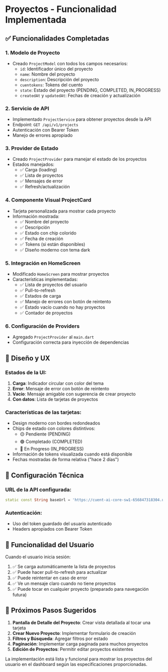 # Proyectos - Funcionalidad Implementada

## ✅ Funcionalidades Completadas

### 1. **Modelo de Proyecto**
- Creado `ProjectModel` con todos los campos necesarios:
  - `id`: Identificador único del proyecto
  - `name`: Nombre del proyecto
  - `description`: Descripción del proyecto
  - `cuentokens`: Tokens del cuento
  - `state`: Estado del proyecto (PENDING, COMPLETED, IN_PROGRESS)
  - `createdAt` y `updatedAt`: Fechas de creación y actualización

### 2. **Servicio de API**
- Implementado `ProjectService` para obtener proyectos desde la API
- Endpoint: `GET /api/v1/projects`
- Autenticación con Bearer Token
- Manejo de errores apropiado

### 3. **Provider de Estado**
- Creado `ProjectProvider` para manejar el estado de los proyectos
- Estados manejados:
  - ✅ Carga (loading)
  - ✅ Lista de proyectos
  - ✅ Mensajes de error
  - ✅ Refresh/actualización

### 4. **Componente Visual ProjectCard**
- Tarjeta personalizada para mostrar cada proyecto
- Información mostrada:
  - ✅ Nombre del proyecto
  - ✅ Descripción
  - ✅ Estado con chip colorido
  - ✅ Fecha de creación
  - ✅ Tokens (si están disponibles)
  - ✅ Diseño moderno con tema dark

### 5. **Integración en HomeScreen**
- Modificado `HomeScreen` para mostrar proyectos
- Características implementadas:
  - ✅ Lista de proyectos del usuario
  - ✅ Pull-to-refresh
  - ✅ Estados de carga
  - ✅ Manejo de errores con botón de reintento
  - ✅ Estado vacío cuando no hay proyectos
  - ✅ Contador de proyectos

### 6. **Configuración de Providers**
- Agregado `ProjectProvider` al `main.dart`
- Configuración correcta para inyección de dependencias

## 🎨 Diseño y UX

### Estados de la UI:
1. **Carga**: Indicador circular con color del tema
2. **Error**: Mensaje de error con botón de reintento
3. **Vacío**: Mensaje amigable con sugerencia de crear proyecto
4. **Con datos**: Lista de tarjetas de proyectos

### Características de las tarjetas:
- Design moderno con bordes redondeados
- Chips de estado con colores distintivos:
  - 🟡 Pendiente (PENDING)
  - 🟢 Completado (COMPLETED)  
  - 🔵 En Progreso (IN_PROGRESS)
- Información de tokens visualizada cuando está disponible
- Fechas mostradas de forma relativa ("hace 2 días")

## 🔧 Configuración Técnica

### URL de la API configurada:
```dart
static const String baseUrl = 'https://cuent-ai-core-sw1-656847318304.us-central1.run.app/api/v1';
```

### Autenticación:
- Uso del token guardado del usuario autenticado
- Headers apropiados con Bearer Token

## 📱 Funcionalidad del Usuario

Cuando el usuario inicia sesión:
1. ✅ Se carga automáticamente la lista de proyectos
2. ✅ Puede hacer pull-to-refresh para actualizar
3. ✅ Puede reintentar en caso de error
4. ✅ Ve un mensaje claro cuando no tiene proyectos
5. ✅ Puede tocar en cualquier proyecto (preparado para navegación futura)

## 🚀 Próximos Pasos Sugeridos

1. **Pantalla de Detalle del Proyecto**: Crear vista detallada al tocar una tarjeta
2. **Crear Nuevo Proyecto**: Implementar formulario de creación
3. **Filtros y Búsqueda**: Agregar filtros por estado
4. **Paginación**: Implementar carga paginada para muchos proyectos
5. **Edición de Proyectos**: Permitir editar proyectos existentes

La implementación está lista y funcional para mostrar los proyectos del usuario en el dashboard según las especificaciones proporcionadas.
